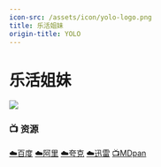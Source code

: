 ```yaml
---
icon-src: /assets/icon/yolo-logo.png
title: 乐活姐妹
origin-title: YOLO
---
```

# 乐活姐妹

![](/assets/image/YOLO.jpg)

### 📺 资源 <Badge type="tip" text="YYeTs字幕组" /> <Badge type="tip" text="小寒压制" />  <Badge type="warning" text="漫迪字幕组" />

[☁️百度](https://pan.baidu.com/s/1N92q8bjsT4LcGNcAq7YlYg?pwd=ecay) [☁️阿里](https://www.alipan.com/s/UigUxLNuG7X) [☁️夸克](https://pan.quark.cn/s/276c55797bd1) [☁️迅雷](https://pan.xunlei.com/s/VO9id6haUkrb9GV4hUqCY33XA1?pwd=5wsv# ) [📺MDpan](https://pan.mdsub.top/%E4%B9%90%E6%B4%BB%E5%A7%90%E5%A6%B9)
